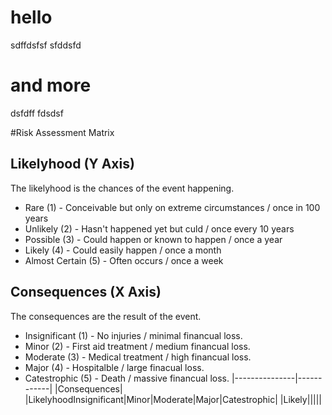 # hello 
sdffdsfsf
sfddsfd

# and more
dsfdff
fdsdsf


#Risk Assessment Matrix
## Likelyhood (Y Axis)
The likelyhood is  the chances of the event happening.
+ Rare (1) - Conceivable but only on extreme circumstances / once in 100 years
+ Unlikely (2) - Hasn't happened yet but culd / once every 10 years
+ Possible (3) - Could happen or known to happen / once a year
+ Likely (4) - Could easily happen / once a month
+ Almost Certain (5) - Often occurs / once a week
## Consequences (X Axis)
The consequences are the result of the event.
+ Insignificant (1) - No injuries / minimal financual loss.
+ Minor (2) - First aid treatment / medium financual loss.
+ Moderate (3) - Medical treatment / high financual loss.
+ Major (4) - Hospitalble / large finacual loss.
+ Catestrophic (5) - Death / massive financual loss.
|---------------|------------|
|Consequences|
|LikelyhoodInsignificant|Minor|Moderate|Major|Catestrophic|
|Likely|||||

